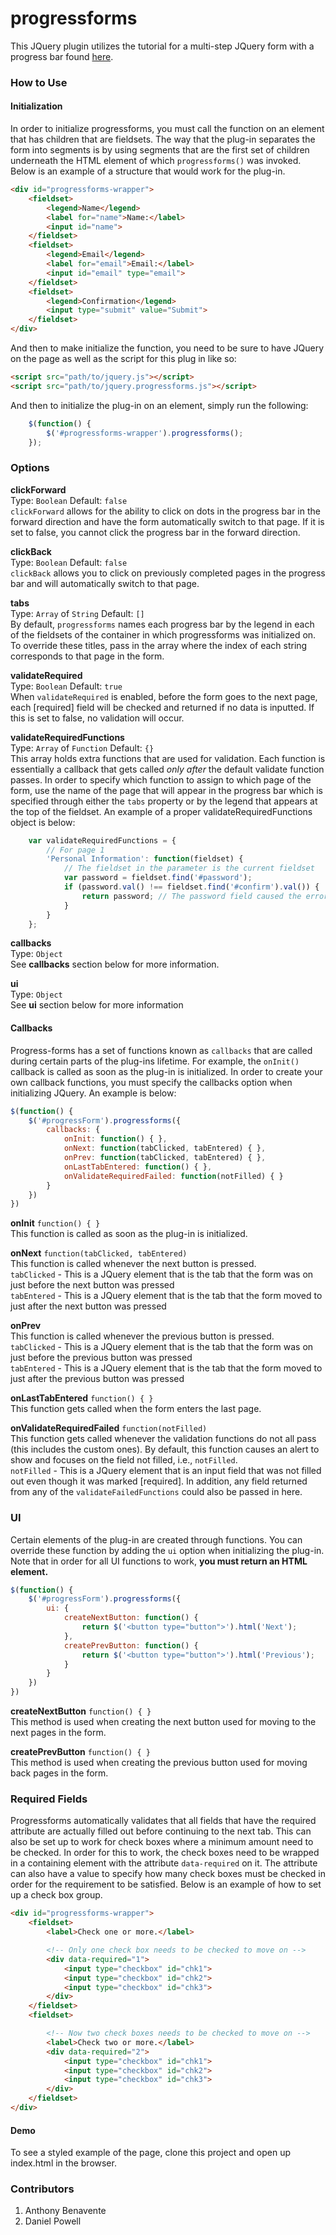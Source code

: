 progressforms
===

This JQuery plugin utilizes the tutorial for a multi-step JQuery form
with a progress bar found [here](http://codepen.io/atakan/pen/gqbIz).

### How to Use

#### Initialization
In order to initialize progressforms, you must call the function on an element that has children that are fieldsets. The way that the plug-in separates the form into segments is by using segments that are the first set of children underneath the HTML element of which `progressforms()` was invoked. Below is an example of a structure that would work for the plug-in.

```html
<div id="progressforms-wrapper">
	<fieldset>
        <legend>Name</legend>
        <label for="name">Name:</label>
        <input id="name">
    </fieldset>
	<fieldset>
        <legend>Email</legend>
        <label for="email">Email:</label>
        <input id="email" type="email">
    </fieldset>
    <fieldset>
        <legend>Confirmation</legend>
        <input type="submit" value="Submit">
    </fieldset>
</div>
```

And then to make initialize the function, you need to be sure to have JQuery on the page as well as the script for this plug in like so:

```html
<script src="path/to/jquery.js"></script>
<script src="path/to/jquery.progressforms.js"></script>
```

And then to initialize the plug-in on an element, simply run the following:
```javascript
    $(function() {
        $('#progressforms-wrapper').progressforms();
    });
```

### Options
**clickForward**  
Type: `Boolean` Default: `false`  
`clickForward` allows for the ability to click on dots in the progress bar in the
forward direction and have the form automatically switch to that page. If it is set to
false, you cannot click the progress bar in the forward direction.

**clickBack**  
Type: `Boolean` Default: `false`  
`clickBack` allows you to click on previously completed pages in the progress bar and will automatically switch to that page.

**tabs**  
Type: `Array` of `String` Default: `[]`  
By default, `progressforms` names each progress bar by the legend in each of the fieldsets of the container in which progressforms was initialized on. To override these titles, pass in the array where the index of each string corresponds to that page in the form.

**validateRequired**  
Type: `Boolean` Default: `true`  
When `validateRequired` is enabled, before the form goes to the next page, each [required] field will be checked and returned if no data is inputted. If this is set to false, no validation will occur.

**validateRequiredFunctions**  
Type: `Array` of `Function` Default: `{}`  
This array holds extra functions that are used for validation. Each function is essentially a callback that gets called *only after* the default validate function passes. In order to specify which function to assign to which page of the form, use the name of the page that will appear in the progress bar which is specified through either the `tabs` property or by the legend that appears at the top of the fieldset. An example of a proper validateRequiredFunctions object is below:

```javascript
    var validateRequiredFunctions = {
        // For page 1
        'Personal Information': function(fieldset) {
            // The fieldset in the parameter is the current fieldset
            var password = fieldset.find('#password');
            if (password.val() !== fieldset.find('#confirm').val()) {
                return password; // The password field caused the error
            }
        }
    };
```

**callbacks**  
Type: `Object`  
See **callbacks** section below for more information.

**ui**  
Type: `Object`  
See **ui** section below for more information

#### Callbacks
Progress-forms has a set of functions known as `callbacks` that are called during certain parts of the plug-ins lifetime. For example, the `onInit()` callback is called as soon as the plug-in is initialized. In order to create your own callback functions, you must specify the callbacks option when initializing JQuery. An example is below:

```javascript
$(function() {
    $('#progressForm').progressforms({
        callbacks: {
            onInit: function() { },
            onNext: function(tabClicked, tabEntered) { },
            onPrev: function(tabClicked, tabEntered) { },
            onLastTabEntered: function() { },
            onValidateRequiredFailed: function(notFilled) { }
        }
    })
})
```

**onInit**  `function() { }`  
This function is called as soon as the plug-in is initialized.

**onNext** `function(tabClicked, tabEntered)`  
This function is called whenever the next button is pressed.  
`tabClicked` - This is a JQuery element that is the tab that the form was on just before the next button was pressed  
`tabEntered` - This is a JQuery element that is the tab that the form moved to just after the next button was pressed  

**onPrev**  
This function is called whenever the previous button is pressed.  
`tabClicked` - This is a JQuery element that is the tab that the form was on just before the previous button was pressed  
`tabEntered` - This is a JQuery element that is the tab that the form moved to just after the previous button was pressed  

**onLastTabEntered** `function() { }`  
This function gets called when the form enters the last page.

**onValidateRequiredFailed** `function(notFilled)`  
This function gets called whenever the validation functions do not all pass (this includes the custom ones). By default, this function causes an alert to show and focuses on the field not filled, i.e., `notFilled`.  
`notFilled` - This is a JQuery element that is an input field that was not filled out even though it was marked [required]. In addition, any field returned from any of the `validateFailedFunctions` could also be passed in here.

### UI
Certain elements of the plug-in are created through functions. You can override these function by adding the `ui` option when initializing the plug-in. Note that in order for all UI functions to work, **you must return an HTML element.**

```javascript
$(function() {
    $('#progressForm').progressforms({
        ui: {
            createNextButton: function() {
                return $('<button type="button">').html('Next');
            },
            createPrevButton: function() {
                return $('<button type="button">').html('Previous');
            }
        }
    })
})
```

**createNextButton**  `function() { }`  
This method is used when creating the next button used for moving to the next pages in the form.

**createPrevButton** `function() { }`  
This method is used when creating the previous button used for moving back pages in the form.

### Required Fields
Progressforms automatically validates that all fields that have the required attribute are actually filled out before continuing to the next tab. This can also be set up to work for check boxes where a minimum amount need to be checked. In order for this to work, the check boxes need to be wrapped in a containing element with the attribute `data-required` on it. The attribute can also have a value to specify how many check boxes must be checked in order for the requirement to be satisfied. Below is an example of how to set up a check box group.

```html
<div id="progressforms-wrapper">
    <fieldset>
        <label>Check one or more.</label>

        <!-- Only one check box needs to be checked to move on -->
        <div data-required="1">
            <input type="checkbox" id="chk1">
            <input type="checkbox" id="chk2">
            <input type="checkbox" id="chk3">
        </div>
    </fieldset>
    <fieldset>

        <!-- Now two check boxes needs to be checked to move on -->
        <label>Check two or more.</label>
        <div data-required="2">
            <input type="checkbox" id="chk1">
            <input type="checkbox" id="chk2">
            <input type="checkbox" id="chk3">
        </div>
    </fieldset>
</div>
```

#### Demo
To see a styled example of the page, clone this project and open up index.html in the browser.

### Contributors
  1. Anthony Benavente
  2. Daniel Powell

